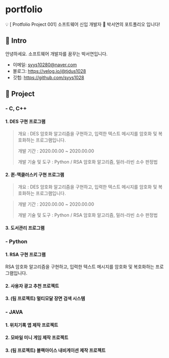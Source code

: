 # portfolio
💡 [ Protfolio Project 001] 소프트웨어 신입 개발자 🌱 박서연의 포트폴리오 입니다!


## 📌 Intro
안녕하세요. 소프트웨어 개발자를 꿈꾸는 박서연입니다.
- 이메일: syys10280@naver.com
- 블로그: https://velog.io/@tjdus1028
- 깃헙: https://github.com/syys1028

## 📌 Project
###  - C, C++ 
#### 1. DES 구현 프로그램
>개요 : DES 암호화 알고리즘을 구현하고, 입력한 텍스트 메시지를 암호화 및 복호화하는 프로그램입니다.
>
>개발 기간 : 2020.00.00 ~ 2020.00.00
>
>개발 기술 및 도구 : Python / RSA 암호화 알고리즘, 밀러-라빈 소수 판정법
   
#### 2. 퀸-맥클러스키 구현 프로그램
>개요 : DES 암호화 알고리즘을 구현하고, 입력한 텍스트 메시지를 암호화 및 복호화하는 프로그램입니다.


>개발 기간 : 2020.00.00 ~ 2020.00.00
>
>개발 기술 및 도구 : Python / RSA 암호화 알고리즘, 밀러-라빈 소수 판정법

#### 3. 도서관리 프로그램

###  - Python
#### 1. RSA 구현 프로그램
   RSA 암호화 알고리즘을 구현하고, 입력한 텍스트 메시지를 암호화 및 복호화하는 프로그램입니다.
   
#### 2. 사용자 광고 추천 프로젝트

#### 3. (팀 프로젝트) 멀티모달 장면 검색 시스템 

###  - JAVA 
#### 1. 위치기록 앱 제작 프로젝트

#### 2. 모바일 미니 게임 제작 프로젝트

#### 3. (팀 프로젝트) 블랙아이스 내비게이션 제작 프로젝트
